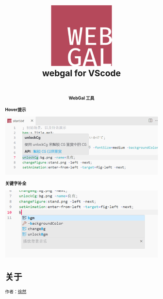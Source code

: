 <h1 align="center">
  <br>
    <img src="./images/icon.png" alt="logo" width="200">
  <br>
  webgal for VScode
  <br>
  <br>
</h1>

<h4 align="center">WebGal 工具</h4>


**Hover提示**  

![alt text](./images/test/hover.png)

**关键字补全**  

![alt text](./images/test/kw.png)

# 关于

作者：[徐然](https://github.com/xiaoxustudio)
